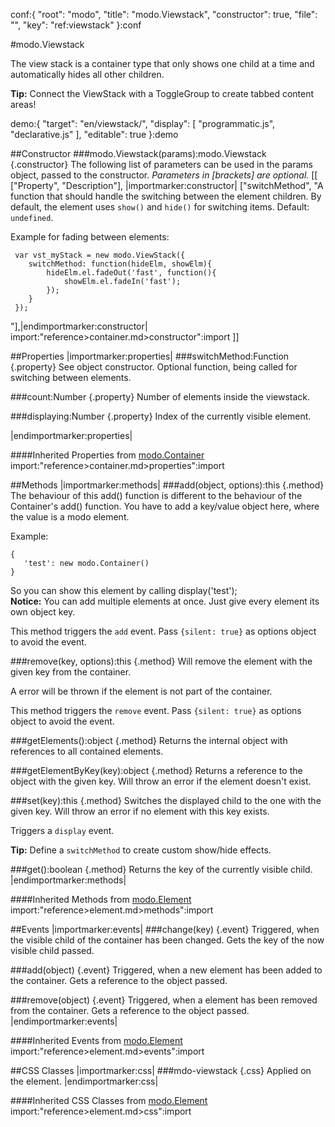 conf:{
    "root": "modo",
    "title": "modo.Viewstack",
    "constructor": true,
    "file": "",
    "key": "ref:viewstack"
}:conf

#modo.Viewstack

The view stack is a container type that only shows one child at a time and automatically hides all other children.

__Tip:__ Connect the ViewStack with a ToggleGroup to create tabbed content areas!

demo:{
    "target": "en/viewstack/",
    "display": [
        "programmatic.js",
        "declarative.js"
    ],
    "editable": true
}:demo

##Constructor
###modo.Viewstack(params):modo.Viewstack {.constructor}
The following list of parameters can be used in the params object, passed to the constructor.
_Parameters in [brackets] are optional._
[[
["Property", "Description"],
|importmarker:constructor|
["switchMethod", "A function that should handle the switching between the element children. By default, the element uses `show()` and `hide()` for switching items. Default: `undefined`.
 
Example for fading between elements:
 
     var vst_myStack = new modo.ViewStack({
        switchMethod: function(hideElm, showElm){
            hideElm.el.fadeOut('fast', function(){
                showElm.el.fadeIn('fast');
            });
        }
     });
"],|endimportmarker:constructor|
import:"reference>container.md>constructor":import
]]

##Properties
|importmarker:properties|
###switchMethod:Function {.property}
See object constructor. Optional function, being called for switching between elements.
 
###count:Number {.property}
Number of elements inside the viewstack.

###displaying:Number {.property}
Index of the currently visible element.
 
|endimportmarker:properties|

####Inherited Properties from [modo.Container](container)
import:"reference>container.md>properties":import

##Methods
|importmarker:methods|
###add(object, options):this {.method}
The behaviour of this add() function is different to the behaviour of the Container's add() function.
You have to add a key/value object here, where the value is a modo element.

Example:

    {
       'test': new modo.Container()
    }

So you can show this element by calling display('test');    
__Notice:__ You can add multiple elements at once. Just give every element its own object key.

This method triggers the `add` event. Pass `{silent: true}` as options object to avoid the event.

###remove(key, options):this {.method}
Will remove the element with the given key from the container.
 
A error will be thrown if the element is not part of the container.

This method triggers the `remove` event. Pass `{silent: true}` as options object to avoid the event.

###getElements():object {.method}
Returns the internal object with references to all contained elements.

###getElementByKey(key):object {.method}
Returns a reference to the object with the given key. Will throw an error if the element doesn't exist.

###set(key):this {.method}
Switches the displayed child to the one with the given key. Will throw an error if no element with this
key exists.

Triggers a `display` event.

__Tip:__ Define a `switchMethod` to create custom show/hide effects.

###get():boolean {.method}
Returns the key of the currently visible child.
|endimportmarker:methods|

####Inherited Methods from [modo.Element](element)
import:"reference>element.md>methods":import

##Events
|importmarker:events|
###change(key) {.event}
Triggered, when the visible child of the container has been changed. Gets the key of the now visible child passed.

###add(object) {.event}
Triggered, when a new element has been added to the container. Gets a reference to the object passed.

###remove(object) {.event}
Triggered, when a element has been removed from the container. Gets a reference to the object passed.
|endimportmarker:events|

####Inherited Events from [modo.Element](element)
import:"reference>element.md>events":import

##CSS Classes
|importmarker:css|
###mdo-viewstack {.css}
Applied on the element.
|endimportmarker:css|

####Inherited CSS Classes from [modo.Element](element)
import:"reference>element.md>css":import